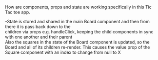  How are components, props and state are working specifically in this Tic Tac toe app.<br/>
 
 -State is stored and shared in the main Board component and then from there it is pass back down to the  
 children via props e.g. handleClick, keeping the child components in sync with one another and their parent <br/>
 Also the squares in the state of the Board component is updated, so the Board and all of its children re-render. This causes the value prop of the Square component with an index to change from null to X